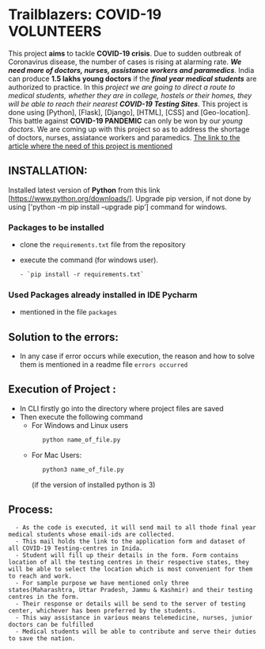 # Trailblazers: COVID-19 VOLUNTEERS
This project **aims** to tackle **COVID-19 crisis**. Due to sudden outbreak of Coronavirus disease, the number of cases is rising at alarming rate. ***We need more of doctors, nurses, assistance workers and paramedics***. India can produce **1.5 lakhs young doctors** if the ***final year medical students*** are authorized to practice. In this *project we are going to direct a route to medical students, whether they are in college, hostels or their homes, they will be able to reach their nearest **COVID-19 Testing Sites***. This project is done using [Python], [Flask], [Django], [HTML], [CSS] and [Geo-location]. This battle against **COVID-19 PANDEMIC** can only be won by our *young doctors*. We are coming up with this project so as to address the shortage of doctors, nurses, assiatance workers and paramedics. 
[The link to the article where the need of this project is mentioned](https://economictimes.indiatimes.com/industry/healthcare/biotech/healthcare/how-mci-can-save-the-country-tough-covid-19-battle-can-only-be-won-by-our-young-doctors-and-nurses/articleshow/74822637.cms?from=mdr)


## INSTALLATION: 
Installed latest version of **Python** from this link [https://www.python.org/downloads/]. Upgrade pip version, if not done by using ['python -m pip install –upgrade pip’] command for windows.
### Packages to be installed
 - clone the `requirements.txt` file from the repository
 
 - execute the command (for windows user).
      ```html
    - `pip install -r requirements.txt` 
      ````
       
 ### Used Packages already installed in IDE **Pycharm** 
  - mentioned in the file `packages`
  
 ## Solution to the errors:
  - In any case if error occurs while execution, the reason and how to solve them is mentioned in a readme file `errors occurred` 
  
 ## Execution of Project :
   - In CLI firstly go into the directory where project files are saved 
   - Then execute the following command
      -  For Windows and Linux users
           ```python
              python name_of_file.py
           ````
      - For Mac Users:
          ```python
             python3 name_of_file.py
          ````
          (if the version of installed python is 3)
  ## Process:
      - As the code is executed, it will send mail to all thode final year medical students whose email-ids are collected.
      - This mail holds the link to the application form and dataset of all COVID-19 Testing-centres in Inida.
      - Student will fill up their details in the form. Form contains location of all the testing centres in their respective states, they will be able to select the location which is most convenient for them to reach and work.
      - For sample purpose we have mentioned only three states(Maharashtra, Uttar Pradesh, Jammu & Kashmir) and their testing centres in the form. 
      - Their response or details will be send to the server of testing center, whichever has been preferred by the students.
      - This way assistance in various means telemedicine, nurses, junior doctors can be fulfilled
      - Medical students will be able to contribute and serve their duties to save the nation.
